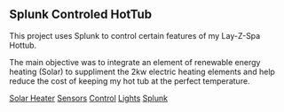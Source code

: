 ## Splunk Controled HotTub

This project uses Splunk to control certain features of my Lay-Z-Spa Hottub. 

The main objective was to integrate an element of renewable energy heating (Solar) to suppliment the 2kw electric heating elements and help reduce the cost of keeping my hot tub at the perfect temperature.

[Solar Heater](/solar)
[Sensors](/sensors)
[Control](/control)
[Lights](/lights)
[Splunk](/splunk)

